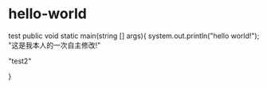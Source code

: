 # hello-world
test
public void static main(string [] args){
 system.out.println("hello world!");\
 "这是我本人的一次自主修改!"
 
 "test2"
 
}
